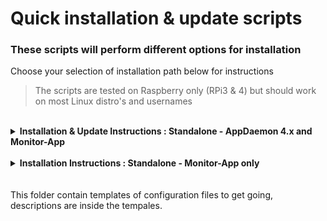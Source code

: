 # Quick installation & update scripts

### These scripts will perform different options for installation

Choose your selection of installation path below for instructions
<br>

> The scripts are tested on Raspberry only (RPi3 & 4) but should work on most Linux distro's and usernames

<br>
<details><summary><b>Installation & Update Instructions : Standalone - AppDaemon 4.x and Monitor-App</b></summary>
<br><br>
This script are for a first time install of both AppDaemon 4.x and Monitor-App (tested on Raspberry Pi 4 with Raspbian Buster, but should work fine on Ubuntu and other Linux versions). You will find provided templates of configuration files that will be copied to your device, you will just need to fill in your own information. Description and examples are within the configuration files themselves. To execute the full installscript, run following command from your commandline:<br><br>

```
bash -c "$(curl -sL https://raw.githubusercontent.com/Odianosen25/Monitor-App/master/installerscript/install_ad.sh)"
```
<br>
If you get an error message about Curl, install curl by do `sudo apt-get install curl -y`
<br><br>

<details><summary><i>Update Instructions: Standalone - AppDaemon 4.x and Monitor-App</i></summary>
<br>
To execute the updatescript, run following command from your commandline:<br><br>

```
bash -c "$(curl -sL https://raw.githubusercontent.com/Odianosen25/Monitor-App/master/installerscript/update_ad_ma.sh)"
```
***
</details></details>
<br>

<details><summary><b>Installation Instructions : Standalone - Monitor-App only</b></summary>
<br>
This script will install Monitor-App on an existing AppDaemon 4.x installation.
  
> Please note: The script assumes default path of AppDaemon configuration files and will check this. If not, the script will stop.

```
bash -c "$(curl -sL https://raw.githubusercontent.com/Odianosen25/Monitor-App/master/installerscript/update_ma_only.sh)"
```

If you get an error message about Curl, install curl by do `sudo apt-get install curl -y`
<br>
If you get an error message about Git, install git by do `sudo apt-get install git -y`
</details>
<br>
<br>
This folder contain templates of configuration files to get going, descriptions are inside the tempales.

